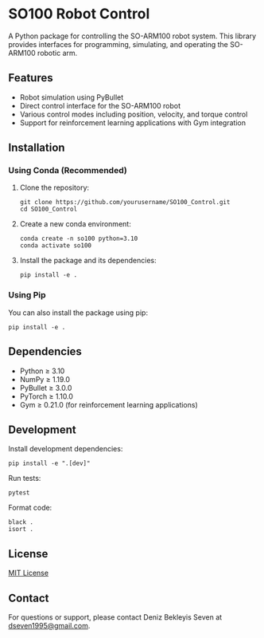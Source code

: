 # SO100 Robot Control

A Python package for controlling the SO-ARM100 robot system. This library provides interfaces for programming, simulating, and operating the SO-ARM100 robotic arm.

## Features

- Robot simulation using PyBullet
- Direct control interface for the SO-ARM100 robot
- Various control modes including position, velocity, and torque control
- Support for reinforcement learning applications with Gym integration

## Installation

### Using Conda (Recommended)

1. Clone the repository:
   ```
   git clone https://github.com/yourusername/SO100_Control.git
   cd SO100_Control
   ```

2. Create a new conda environment:
   ```
   conda create -n so100 python=3.10
   conda activate so100
   ```

3. Install the package and its dependencies:
   ```
   pip install -e .
   ```

### Using Pip

You can also install the package using pip:

```
pip install -e .
```

## Dependencies

- Python ≥ 3.10
- NumPy ≥ 1.19.0
- PyBullet ≥ 3.0.0
- PyTorch ≥ 1.10.0
- Gym ≥ 0.21.0 (for reinforcement learning applications)

## Development

Install development dependencies:

```
pip install -e ".[dev]"
```

Run tests:

```
pytest
```

Format code:

```
black .
isort .
```

## License

[MIT License](LICENSE)

## Contact

For questions or support, please contact Deniz Bekleyis Seven at dseven1995@gmail.com.
